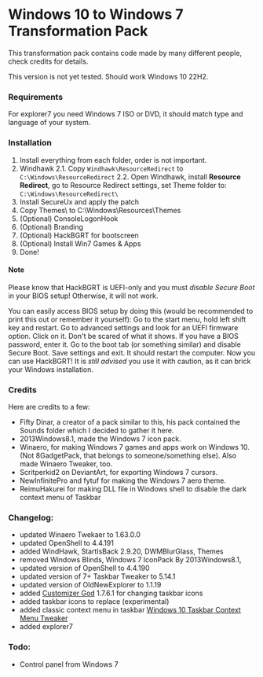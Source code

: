 # Windows 10 to Windows 7 Transformation Pack

This transformation pack contains code made by many different people, check credits for details.

This version is not yet tested. Should work Windows 10 22H2.

### Requirements
For explorer7 you need Windows 7 ISO or DVD, it should match type and language of your system.

### Installation
1. Install everything from each folder, order is not important.
2. Windhawk
2.1. Copy `Windhawk\ResourceRedirect` to `C:\Windows\ResourceRedirect`
2.2. Open Windhawk, install **Resource Redirect**, go to Resource Redirect settings, set Theme folder to: `C:\Windows\ResourceRedirect\`
3. Install SecureUx and apply the patch
3. Copy Themes\ to C:\Windows\Resources\Themes
4. (Optional) ConsoleLogonHook
4. (Optional) Branding
4. (Optional) HackBGRT for bootscreen
4. (Optional) Install Win7 Games & Apps
5. Done!

#### Note

Please know that HackBGRT is UEFI-only and you must *disable Secure Boot* in your BIOS setup! Otherwise, it will not work.

You can easily access BIOS setup by doing this (would be recommended to print this out or remember it yourself):
Go to the start menu, hold left shift key and restart. Go to advanced settings and look for an UEFI firmware option. Click on it.
Don't be scared of what it shows. If you have a BIOS password, enter it. Go to the boot tab (or something similar) and disable Secure Boot. Save settings and exit.
It should restart the computer. Now you can use HackBGRT! It is *still advised* you use it with caution, as it can brick your Windows installation.

### Credits
Here are credits to a few:  
- Fifty Dinar, a creator of a pack similar to this, his pack contained the Sounds folder which I decided to gather it here.  
- 2013Windows8.1, made the Windows 7 icon pack.
- Winaero, for making Windows 7 games and apps work on Windows 10. (Not 8GadgetPack, that belongs to someone/something else). Also made Winaero Tweaker, too.
- Scritperkid2 on DeviantArt, for exporting Windows 7 cursors.
- NewInfinitePro and fytuf for making the Windows 7 aero theme.
- ReimuHakurei for making DLL file in Windows shell to disable the dark context menu of Taskbar

### Changelog:
- updated Winaero Twekaer to 1.63.0.0
- updated OpenShell to 4.4.191
- added WindHawk, StartIsBack 2.9.20, DWMBlurGlass, Themes
- removed Windows Blinds, Windows 7 IconPack By 2013Windows8.1,
- updated version of OpenShell to 4.4.190
- updated version of 7+ Taskbar Tweaker to 5.14.1
- updated version of OldNewExplorer to 1.1.19
- added [Customizer God](https://www.door2windows.com/customizergod/) 1.7.6.1 for changing taskbar icons
- added taskbar icons to replace (experimental)
- added classic context menu in taskbar [Windows 10 Taskbar Context Menu Tweaker](https://www.askvg.com/tip-get-rid-of-dark-context-menu-in-windows-10-taskbar/)
- added explorer7

### Todo:
- Control panel from Windows 7
